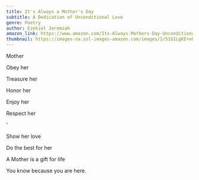 ```yaml
---
title: It's Always a Mother's Day
subtitle: A Dedication of Unconditional Love
genre: Poetry
author: Ezekiel Jeremiah
amazon_link: https://www.amazon.com/Its-Always-Mothers-Day-Unconditional/dp/1648950779/ref=tmm_pap_swatch_0?_encoding=UTF8&qid=1643382389&sr=8-1
thumbnail: https://images-na.ssl-images-amazon.com/images/I/51GILgKE+nL.jpg
---
```

Mother

Obey her

Treasure her

Honor her

Enjoy her

Respect her

'

Show her love

Do the best for her

A Mother is a gift for life

You know because you are here.